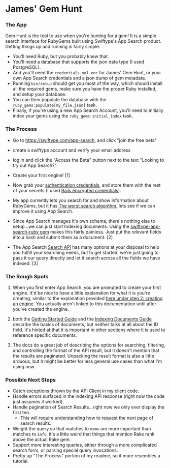 # James' Gem Hunt

### The App

Gem Hunt is the tool to use when you're hunting for a gem! It is a simple search interface for RubyGems built using Swiftype's App Search product. Getting things up and running is fairly simple:

- You'll need Ruby, but you probably knew that.
- You'll need a database that supports the json data type (I used PostgreSQL).
- And you'll need the `credentials.yml.enc` for James' Gem Hunt, or your own App Search credentials and a json dump of gem metadata.
- Running `bin/setup` should get you most of the way, which should install all the required gems, make sure you have the proper Ruby installed, and setup your database.
- You can then populate the database with the `ruby_gems:populate[my_file.json]` task.
- Finally, if you're using a new App Search Account, you'll need to initially index your gems using the `ruby_gems:initial_index` task.

### The Process

- Go to https://swiftype.com/app-search, and click "join the free beta"
- create a swiftype account and verify your email address
- log in and click the "Access the Beta" button next to the text "Looking to try out App Search?"
- Create your first engine! [1]
- Now grab your [authentication credentials](https://app.swiftype.com/as/credentials), and store them with the rest of your secrets (I used [Rails encrypted credentials](https://www.engineyard.com/blog/rails-encrypted-credentials-on-rails-5.2)).
- My app currently lets you search for and show information about RubyGems, but it has [The worst search algorithm](https://github.com/swiftype/james-gem-hunt/blob/5e7f610b943175fc20b80d5d7f58dba074fecaf7/app/controllers/ruby_gems_controller.rb#L15:L18), lets see if we can improve it using App Search.
- Since App Search manages it's own schema, there's nothing else to setup...we can just start Indexing documents. Using the [swiftype-app-search-ruby gem](https://github.com/swiftype/swiftype-app-search-ruby) makes this fairly painless. Just put the relevant fields into a hash and submit them as a document. [2]

- The App Search [Search API]() has many options at your disposal to help you fulfill your searching needs, but to get started, we're just going to pass it our query directly and let it search across all the fields we have indexed. [3]

### The Rough Spots

1. When you first enter App Search, you are prompted to create your first engine. It'd be nice to have a little explanation for what it is you're creating, similar to the explanation provided [here under step 2: creating an engine](https://swiftype.com/documentation/app-search/getting-started). You actually aren't linked to this documentation until after you've created the engine.

2. both the [Getting Started Guide](https://swiftype.com/documentation/app-search/getting-started) and the [Indexing Documents Guide](https://swiftype.com/documentation/app-search/guides/indexing-documents) describe the basics of documents, but neither talks at all about the ID field. It's hinted at that it is important in other sections where it is used to reference specific documents.

3. The docs do a great job of describing the options for searching, filtering, and controlling the format of the API result, but it doesn't mention that the results are paginated. Unpacking the result format is also a little arduous, but it might be better for less general use cases than what I'm using now.

### Possible Next Steps

- Catch exceptions thrown by the API Client in my client code.
- Handle errors surfaced in the indexing API response (right now the code just assumes it worked).
- Handle pagination of Search Results...right now we only ever display the first ten.
  - This will require understanding how to request the next page of search results.
- Weight the query so that matches to `name` are more important than matches to `info`, it's a little weird that things that mention Rake rank above the actual Rake gem.
- Support more interesting queries, either through a more complicated search form, or parsing special query invocations.
- Pretty up "The Process" portion of my readme, so it more resembles a tutorial.
